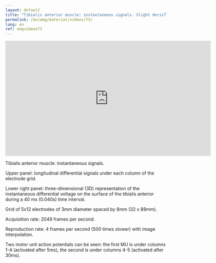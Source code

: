 ```yaml
---
layout: default
title: "Tibialis anterior muscle: instantaneous signals. Slight dorsiflexion of the foot."
permalink: /en/emg/material/videos/f3/
lang: en
ref: emgvideosf3
---
```


<iframe width="640" height="360" src="https://www.youtube-nocookie.com/embed/DdzP4WTWh3I?si=YAXisajQLp3FrDi6" title="YouTube video player" frameborder="0" allow="accelerometer; autoplay; clipboard-write; encrypted-media; gyroscope; picture-in-picture; web-share" allowfullscreen></iframe>

Tibialis anterior muscle: instantaneous signals.

Upper panel: longitudinal differential signals under each column of the electrode grid.

Lower right panel: three-dimensional (3D) representation of the instantaneous differential voltage on the surface of the tibialis anterior during a 40 ms (0.040s) time interval.

Grid of 5x12 electrodes of 3mm diameter spaced by 8mm (32 x 88mm).

Acquisition rate: 2048 frames per second.

Reproduction rate: 4 frames per second (500 times slower) with image interpolation.

Two motor unit action potentials can be seen: the first MU is under columns 1-4 (activated after 5ms), the second is under columns 4-5 (activated after 30ms).